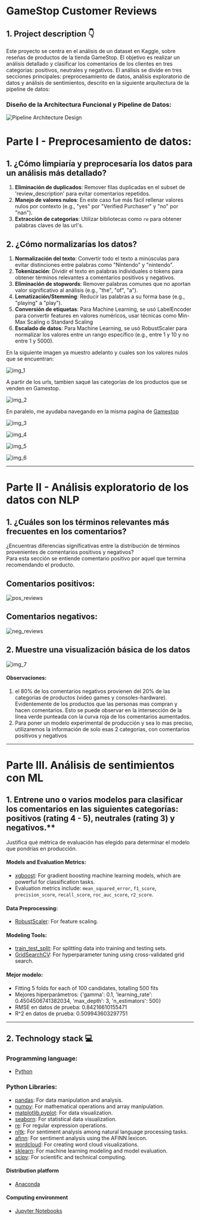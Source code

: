 # GameStop Customer Reviews

## 1. Project description 👇

Este proyecto se centra en el análisis de un dataset en Kaggle, sobre reseñas de productos de la tienda GameStop. El objetivo es realizar un análisis detallado y clasificar los comentarios de los clientes en tres categorías: positivos, neutrales y negativos. El análisis se divide en tres secciones principales: preprocesamiento de datos, análisis exploratorio de datos y análisis de sentimientos, descrito en la siguiente arquitectura de la pipeline de datos:

### Diseño de la Architectura Funcional y Pipeline de Datos:

![Pipeline Architecture Design](https://github.com/AndrewBavuels/GameStop-Reviews/blob/main/images/Pipeline%20Architecture%20Draft.png)

# Parte I - Preprocesamiento de datos:

## 1. ¿Cómo limpiaría y preprocesaría los datos para un análisis más detallado?

1. **Eliminación de duplicados**: Remover filas duplicadas en el subset de 'review_description' para evitar comentarios repetidos.
2. **Manejo de valores nulos**: En este caso fue más fácil rellenar valores nulos por contexto (e.g., "yes" por  "Verified Purchaser" y "no" por "nan").
3. **Extracción de categorias**: Utilizar bibliotecas como `re` para obtener palabras claves de las url's.

## 2. ¿Cómo normalizarías los datos?

1. **Normalización del texto**: Convertir todo el texto a minúsculas para evitar distinciones entre palabras como "Nintendo" y "nintendo".
2. **Tokenización**: Dividir el texto en palabras individuales o tokens para obtener términos relevantes a comentarios positivos y negativos.
3. **Eliminación de stopwords**: Remover palabras comunes que no aportan valor significativo al análisis (e.g., "the", "of", "a").
4. **Lematización/Stemming**: Reducir las palabras a su forma base (e.g., "playing" a "play").
5. **Conversión de etiquetas**: Para Machine Learning, se usó LabelEncoder para convertir features en valores numéricos, usar técnicas como Min-Max Scaling o Standard Scaling 
6. **Escalado de datos**: Para Machine Learning, se usó RobustScaler para normalizar los valores entre un rango específico (e.g., entre 1 y 10 y no entre 1 y 5000).

En la siguiente imagen ya muestro adelanto y cuales son los valores nulos que se encuentran:

![img_1](https://github.com/AndrewBavuels/GameStop-Reviews/blob/main/images/1.png)

A partir de los urls, tambien saqué las categorías de los productos que se venden en Gamestop.

![img_2](https://github.com/AndrewBavuels/GameStop-Reviews/blob/main/images/2.png)

En paralelo, me ayudaba navegando en la misma pagína de [Gamestop](https://www.gamestop.com/)

![img_3](https://github.com/AndrewBavuels/GameStop-Reviews/blob/main/images/3.png)

![img_4](https://github.com/AndrewBavuels/GameStop-Reviews/blob/main/images/4.png)

![img_5](https://github.com/AndrewBavuels/GameStop-Reviews/blob/main/images/5.png)

![img_6](https://github.com/AndrewBavuels/GameStop-Reviews/blob/main/images/6.png)

-------------------------------------------------------------------------------------------------------------------------------------------------------------

# Parte II - Análisis exploratorio de los datos con NLP

## 1. ¿Cuáles son los términos relevantes más frecuentes en los comentarios?  
   ¿Encuentras diferencias significativas entre la distribución de términos provenientes de comentarios positivos y negativos?  
   Para esta sección se entiende comentario positivo por aquel que termina recomendando el producto.

   ## Comentarios positivos:
   ![pos_reviews](https://github.com/AndrewBavuels/GameStop-Reviews/blob/main/images/positivos_wordcloud.png)

   ## Comentarios negativos:
   ![neg_reviews](https://github.com/AndrewBavuels/GameStop-Reviews/blob/main/images/negativos_wordcloud.png)

## 2. Muestre una visualización básica de los datos

![img_7](https://github.com/AndrewBavuels/GameStop-Reviews/blob/main/images/7.png)

#### Observaciones:

1. el 80% de los comentarios negativos provienen del 20% de las categorias de productos (video games y consoles-hardware). Evidentemente de los productos que las personas mas compran y hacen comentarios. Esto se puede observar en la intersección de la línea verde punteada con la curva roja de los comentarios aumentados.
2. Para poner un modelo experimental de producción y sea lo mas preciso, utilizaremos la información de solo esas 2 categorias, con comentarios positivos y negativos

-------------------------------------------------------------------------------------------------------------------------------------------------------------

# Parte III. Análisis de sentimientos con ML

## 1. Entrene uno o varios modelos para clasificar los comentarios en las siguientes categorías: positivos (rating 4 - 5), neutrales (rating 3) y negativos.**  
   Justifica qué métrica de evaluación has elegido para determinar el modelo que pondrías en producción.

#### Models and Evaluation Metrics:
- [xgboost](https://xgboost.readthedocs.io/en/latest/): For gradient boosting machine learning models, which are powerful for classification tasks.
- Evaluation metrics include: `mean_squared_error`, `f1_score`, `precision_score`, `recall_score`, `roc_auc_score`, `r2_score`.

#### Data Preprocessing:
- [RobustScaler](https://scikit-learn.org/stable/modules/generated/sklearn.preprocessing.RobustScaler.html): For feature scaling.

#### Modeling Tools:
- [train_test_split](https://scikit-learn.org/stable/modules/generated/sklearn.model_selection.train_test_split.html): For splitting data into training and testing sets.
- [GridSearchCV](https://scikit-learn.org/stable/modules/generated/sklearn.model_selection.GridSearchCV.html): For hyperparameter tuning using cross-validated grid search.

#### Mejor modelo:

- Fitting 5 folds for each of 100 candidates, totalling 500 fits
- Mejores hiperparámetros: {'gamma': 0.1, 'learning_rate': 0.4504506741382034, 'max_depth': 3, 'n_estimators': 500}
- RMSE en datos de prueba: 0.84216610155471
- R^2 en datos de prueba: 0.509943603297751
-------------------------------------------------------------------------------------------------------------------------------------------------------------

## **2. Technology stack 💻**

### Programming language:
- [Python](https://docs.python.org/3/)

### Python Libraries:
- [pandas](https://pandas.pydata.org/docs/reference/frame.html): For data manipulation and analysis.
- [numpy](https://numpy.org/doc/stable/): For mathematical operations and array manipulation.
- [matplotlib.pyplot](https://matplotlib.org/stable/contents.html): For data visualization.
- [seaborn](https://seaborn.pydata.org/): For statistical data visualization.
- [re](https://docs.python.org/3/library/re.html): For regular expression operations.
- [nltk](https://nltk.org/): For sentiment analysis among natural language processing tasks.
- [afinn](https://pypi.org/project/afinn/): For sentiment analysis using the AFINN lexicon.
- [wordcloud](https://github.com/amueller/word_cloud): For creating word cloud visualizations.
- [sklearn](https://scikit-learn.org/stable/): For machine learning modeling and model evaluation.
- [scipy](https://docs.scipy.org/doc/scipy-1.12.0/reference/generated/scipy.stats.skewnorm.html): For scientific and technical computing.

#### Distribution platform
- [Anaconda](https://www.anaconda.com/)

#### Computing environment
- [Jupyter Notebooks](https://jupyter.org/)



